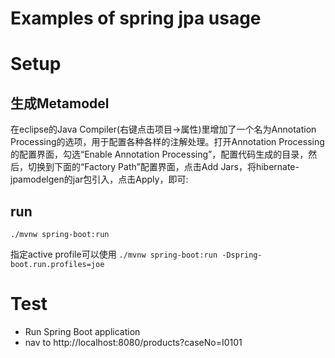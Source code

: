 # Examples of spring jpa usage

# Setup
## 生成Metamodel
在eclipse的Java Compiler(右键点击项目->属性)里增加了一个名为Annotation Processing的选项，用于配置各种各样的注解处理。打开Annotation Processing的配置界面，勾选“Enable Annotation Processing”，配置代码生成的目录，然后，切换到下面的“Factory Path”配置界面，点击Add Jars，将hibernate-jpamodelgen的jar包引入，点击Apply，即可:

## run 

`./mvnw spring-boot:run`

指定active profile可以使用 `./mvnw spring-boot:run -Dspring-boot.run.profiles=joe`
# Test
 - Run Spring Boot application
 - nav to http://localhost:8080/products?caseNo=I0101